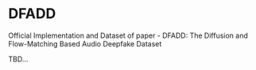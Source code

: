# DFADD
Official Implementation and Dataset of paper - DFADD: The Diffusion and Flow-Matching Based Audio Deepfake Dataset


TBD...
